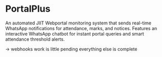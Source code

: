 # PortalPlus

An automated JIIT Webportal monitoring system that sends real-time WhatsApp notifications for attendance, marks, and notices.
Features an interactive WhatsApp chatbot for instant portal queries and smart attendance threshold alerts.


-> webhooks work is little pending everything else is complete


